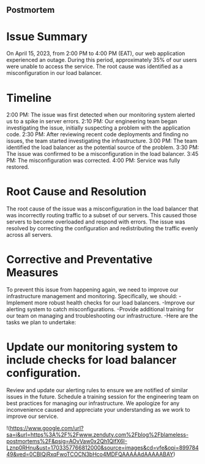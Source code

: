 ## Postmortem
# Issue Summary
On April 15, 2023, from 2:00 PM to 4:00 PM (EAT), our web application experienced an outage. During this period, approximately 35% of our users were unable to access the service. The root cause was identified as a misconfiguration in our load balancer.

# Timeline
2:00 PM: The issue was first detected when our monitoring system alerted us to a spike in server errors.
2:10 PM: Our engineering team began investigating the issue, initially suspecting a problem with the application code.
2:30 PM: After reviewing recent code deployments and finding no issues, the team started investigating the infrastructure.
3:00 PM: The team identified the load balancer as the potential source of the problem.
3:30 PM: The issue was confirmed to be a misconfiguration in the load balancer.
3:45 PM: The misconfiguration was corrected.
4:00 PM: Service was fully restored.

# Root Cause and Resolution
The root cause of the issue was a misconfiguration in the load balancer that was incorrectly routing traffic to a subset of our servers. This caused those servers to become overloaded and respond with errors. The issue was resolved by correcting the configuration and redistributing the traffic evenly across all servers.

# Corrective and Preventative Measures
To prevent this issue from happening again, we need to improve our infrastructure management and monitoring. Specifically, we should:
  -Implement more robust health checks for our load balancers.
  -Improve our alerting system to catch misconfigurations.
  -Provide additional training for our team on managing and troubleshooting our infrastructure.
  -Here are the tasks we plan to undertake:

# Update our monitoring system to include checks for load balancer configuration.
Review and update our alerting rules to ensure we are notified of similar issues in the future.
Schedule a training session for the engineering team on best practices for managing our infrastructure.
We apologize for any inconvenience caused and appreciate your understanding as we work to improve our service.

!(https://www.google.com/url?sa=i&url=https%3A%2F%2Fwww.zenduty.com%2Fblog%2Fblameless-postmortems%2F&psig=AOvVaw0x2Qh1QlfX6I-Lznp0RHnu&ust=1703357766812000&source=images&cd=vfe&opi=89978449&ved=0CBIQjRxqFwoTCOCN3bHco4MDFQAAAAAdAAAAABAY)
